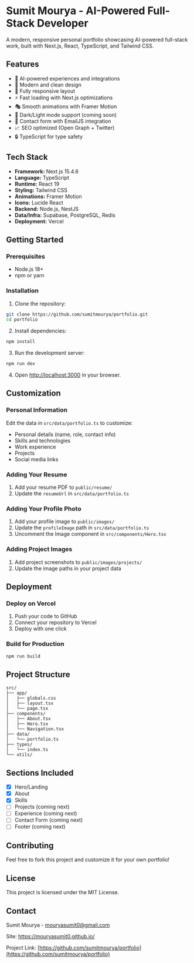 # Sumit Mourya - AI-Powered Full-Stack Developer

A modern, responsive personal portfolio showcasing AI-powered full-stack work, built with Next.js, React, TypeScript, and Tailwind CSS.

## Features

- 🤖 AI-powered experiences and integrations
- 🎨 Modern and clean design
- 📱 Fully responsive layout
- ⚡ Fast loading with Next.js optimizations
- 🎭 Smooth animations with Framer Motion
- 🌙 Dark/Light mode support (coming soon)
- 📧 Contact form with EmailJS integration
- 📈 SEO optimized (Open Graph + Twitter)
- 🔒 TypeScript for type safety

## Tech Stack

- **Framework:** Next.js 15.4.6
- **Language:** TypeScript
- **Runtime:** React 19
- **Styling:** Tailwind CSS
- **Animations:** Framer Motion
- **Icons:** Lucide React
- **Backend:** Node.js, NestJS
- **Data/Infra:** Supabase, PostgreSQL, Redis
- **Deployment:** Vercel

## Getting Started

### Prerequisites

- Node.js 18+ 
- npm or yarn

### Installation

1. Clone the repository:
```bash
git clone https://github.com/sumitmourya/portfolio.git
cd portfolio
```

2. Install dependencies:
```bash
npm install
```

3. Run the development server:
```bash
npm run dev
```

4. Open [http://localhost:3000](http://localhost:3000) in your browser.

## Customization

### Personal Information

Edit the data in `src/data/portfolio.ts` to customize:

- Personal details (name, role, contact info)
- Skills and technologies
- Work experience
- Projects
- Social media links

### Adding Your Resume

1. Add your resume PDF to `public/resume/`
2. Update the `resumeUrl` in `src/data/portfolio.ts`

### Adding Your Profile Photo

1. Add your profile image to `public/images/`
2. Update the `profileImage` path in `src/data/portfolio.ts`
3. Uncomment the Image component in `src/components/Hero.tsx`

### Adding Project Images

1. Add project screenshots to `public/images/projects/`
2. Update the image paths in your project data

## Deployment

### Deploy on Vercel

1. Push your code to GitHub
2. Connect your repository to Vercel
3. Deploy with one click

### Build for Production

```bash
npm run build
```

## Project Structure

```
src/
├── app/
│   ├── globals.css
│   ├── layout.tsx
│   └── page.tsx
├── components/
│   ├── About.tsx
│   ├── Hero.tsx
│   └── Navigation.tsx
├── data/
│   └── portfolio.ts
├── types/
│   └── index.ts
└── utils/
```

## Sections Included

- [x] Hero/Landing
- [x] About
- [x] Skills
- [ ] Projects (coming next)
- [ ] Experience (coming next)
- [ ] Contact Form (coming next)
- [ ] Footer (coming next)

## Contributing

Feel free to fork this project and customize it for your own portfolio!

## License

This project is licensed under the MIT License.

## Contact

Sumit Mourya - [mouryasumit0@gmail.com](mailto:mouryasumit0@gmail.com)

Site: https://mouryasumit0.github.io/

Project Link: [https://github.com/sumitmourya/portfolio](https://github.com/sumitmourya/portfolio)
